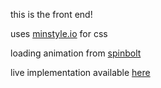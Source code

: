 this is the front end!

uses [minstyle.io](https://minstyle.io/) for css

loading animation from [spinbolt](https://github.com/dejunaidam/SpinBolt)

live implementation available [here](http://exquisite.buckar.ooo)
